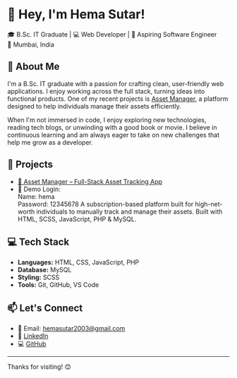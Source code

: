 # 👋 Hey, I'm Hema Sutar!

🎓 B.Sc. IT Graduate | 💻 Web Developer | 🚀 Aspiring Software Engineer  
📍 Mumbai, India





## 🌱 About Me

I'm a B.Sc. IT graduate with a passion for crafting clean, user-friendly web applications. I enjoy working across the full stack, turning ideas into functional products. One of my recent projects is [Asset Manager](https://github.com/codebyhema/Asset_Manager), a platform designed to help individuals manage their assets efficiently.

When I'm not immersed in code, I enjoy exploring new technologies, reading tech blogs, or unwinding with a good book or movie. I believe in continuous learning and am always eager to take on new challenges that help me grow as a developer.




## 💼 Projects

- [🔗 Asset Manager – Full-Stack Asset Tracking App](https://assetmanager.infinityfreeapp.com/)
- 🧾 Demo Login:  
Name: hema  
Password: 12345678 
  A subscription-based platform built for high-net-worth individuals to manually track and manage their assets. Built with HTML, SCSS, JavaScript, PHP & MySQL.




## 💻 Tech Stack

- **Languages:** HTML, CSS, JavaScript, PHP  
- **Database:** MySQL  
- **Styling:** SCSS 
- **Tools:** Git, GitHub, VS Code



## 📫 Let's Connect

- 📧 Email: [hemasutar2003@gmail.com](mailto:hemasutar2003@gmail.com)  
- 💼 [LinkedIn](https://www.linkedin.com/in/hema-sutar-42a570256/)  
- 💻 [GitHub](https://github.com/codebyhema)

---

Thanks for visiting! 😊


